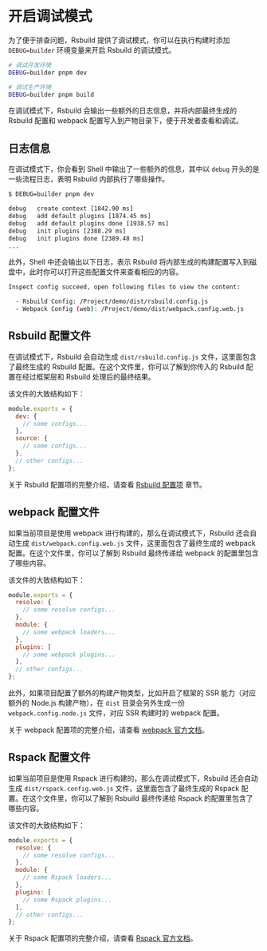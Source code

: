 # 开启调试模式

为了便于排查问题，Rsbuild 提供了调试模式，你可以在执行构建时添加 `DEBUG=builder` 环境变量来开启 Rsbuild 的调试模式。

```bash
# 调试开发环境
DEBUG=builder pnpm dev

# 调试生产环境
DEBUG=builder pnpm build
```

在调试模式下，Rsbuild 会输出一些额外的日志信息，并将内部最终生成的 Rsbuild 配置和 webpack 配置写入到产物目录下，便于开发者查看和调试。

## 日志信息

在调试模式下，你会看到 Shell 中输出了一些额外的信息，其中以 `debug` 开头的是一些流程日志，表明 Rsbuild 内部执行了哪些操作。

```bash
$ DEBUG=builder pnpm dev

debug   create context [1842.90 ms]
debug   add default plugins [1874.45 ms]
debug   add default plugins done [1938.57 ms]
debug   init plugins [2388.29 ms]
debug   init plugins done [2389.48 ms]
...
```

此外，Shell 中还会输出以下日志，表示 Rsbuild 将内部生成的构建配置写入到磁盘中，此时你可以打开这些配置文件来查看相应的内容。

```bash
Inspect config succeed, open following files to view the content:

  - Rsbuild Config: /Project/demo/dist/rsbuild.config.js
  - Webpack Config (web): /Project/demo/dist/webpack.config.web.js
```

## Rsbuild 配置文件

在调试模式下，Rsbuild 会自动生成 `dist/rsbuild.config.js` 文件，这里面包含了最终生成的 Rsbuild 配置。在这个文件里，你可以了解到你传入的 Rsbuild 配置在经过框架层和 Rsbuild 处理后的最终结果。

该文件的大致结构如下：

```js
module.exports = {
  dev: {
    // some configs...
  },
  source: {
    // some configs...
  },
  // other configs...
};
```

关于 Rsbuild 配置项的完整介绍，请查看 [Rsbuild 配置项](/guide/basic/builder-config.html) 章节。

## webpack 配置文件

如果当前项目是使用 webpack 进行构建的，那么在调试模式下，Rsbuild 还会自动生成 `dist/webpack.config.web.js` 文件，这里面包含了最终生成的 webpack 配置。在这个文件里，你可以了解到 Rsbuild 最终传递给 webpack 的配置里包含了哪些内容。

该文件的大致结构如下：

```js
module.exports = {
  resolve: {
    // some resolve configs...
  },
  module: {
    // some webpack loaders...
  },
  plugins: [
    // some webpack plugins...
  ],
  // other configs...
};
```

此外，如果项目配置了额外的构建产物类型，比如开启了框架的 SSR 能力（对应额外的 Node.js 构建产物），在 `dist` 目录会另外生成一份 `webpack.config.node.js` 文件，对应 SSR 构建时的 webpack 配置。

关于 webpack 配置项的完整介绍，请查看 [webpack 官方文档](https://webpack.js.org/concepts/configuration/)。

## Rspack 配置文件

如果当前项目是使用 Rspack 进行构建的，那么在调试模式下，Rsbuild 还会自动生成 `dist/rspack.config.web.js` 文件，这里面包含了最终生成的 Rspack 配置。在这个文件里，你可以了解到 Rsbuild 最终传递给 Rspack 的配置里包含了哪些内容。

该文件的大致结构如下：

```js
module.exports = {
  resolve: {
    // some resolve configs...
  },
  module: {
    // some Rspack loaders...
  },
  plugins: [
    // some Rspack plugins...
  ],
  // other configs...
};
```

关于 Rspack 配置项的完整介绍，请查看 [Rspack 官方文档](https://www.rspack.dev/zh/config.html)。
